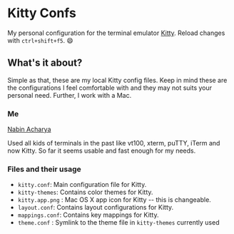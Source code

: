 # Kitty Confs

My personal configuration for the terminal emulator [Kitty](https://sw.kovidgoyal.net/kitty/). 
Reload changes with `ctrl+shift+f5`. :smile:

## What's it about?

Simple as that, these are my local Kitty config files. 
Keep in mind these are the configurations I feel comfortable with and they may not suits your personal need. Further, I work with a Mac. 

### Me

[Nabin Acharya](https://nacharya.github.io)

Used all kids of terminals in the past like vt100, xterm, puTTY, iTerm and now Kitty. 
So far it seems usable and fast enough for my needs.


### Files and their usage

- `kitty.conf`: Main configuration file for Kitty.
- `kitty-themes`: Contains color themes for Kitty.
- `kitty.app.png` : Mac OS X app icon for Kitty -- this is changeable. 
- `layout.conf`: Contains layout configurations for Kitty.
- `mappings.conf`: Contains key mappings for Kitty.
- `theme.conf` : Symlink to the theme file in `kitty-themes` currently used




